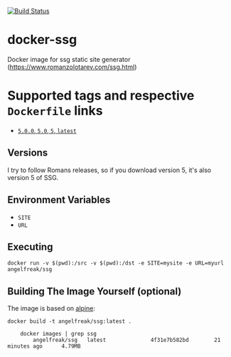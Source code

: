 [![Build Status](https://cloud.drone.io/api/badges/AngelFreak/docker-ssg/status.svg)](https://cloud.drone.io/AngelFreak/docker-ssg)
# docker-ssg

Docker image for ssg static site generator (https://www.romanzolotarev.com/ssg.html)

# Supported tags and respective `Dockerfile` links

-	[`5.0.0`, `5.0`, `5`, `latest`](https://github.com/AngelFreak/docker-ssg/blob/main/Dockerfile)

## Versions
I try to follow Romans releases, so if you download version 5, it's also version 5 of SSG.

## Environment Variables

* `SITE`
* `URL`

## Executing
    docker run -v $(pwd):/src -v $(pwd):/dst -e SITE=mysite -e URL=myurl angelfreak/ssg

## Building The Image Yourself (optional)
The image is based on [alpine](http://gliderlabs.viewdocs.io/docker-alpine):

    docker build -t angelfreak/ssg:latest .

        docker images | grep ssg
            angelfreak/ssg   latest              4f31e7b582bd        21 minutes ago      4.79MB
